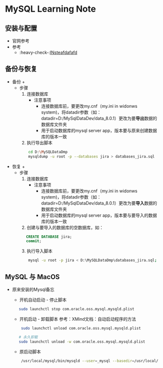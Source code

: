 # MySQL Learning Note

## 安装与配置
   * 官网参考
   * 参考
      + :heavy-check-:[INsteafdafafd](http:\\fdafafa)<br>



## 备份与恢复
   * 备份
      + 
      + 步骤
         1. 连接数据库
            - 注意事项
               * 连接数据库前，要更改my.cnf（my.ini in widonws system)，将datadir参数（如：datadir=D:/MySqlDataDev/data_8.0.1）更改为要**导出**数据的数据库文件夹
               * 用于启动数据库的mysql server app，版本要与原来创建数据库的版本一致
         2. 执行导出脚本
         ```bash
             cd D:\MySQLDataDmp
             mysqldump -u root -p --databases jira > databases_jira.sql
         ```
   * 恢复
      + 
      + 步骤
         1. 连接数据库
            - 注意事项
               * 连接数据库前，要更改my.cnf（my.ini in widonws system)，将datadir参数（如：datadir=D:/MySqlDataDev/data_8.0.1）更改为要**导入**数据的数据库文件夹
               * 用于启动数据库的mysql server app，版本要与要导入的数据库的版本一致
         2. 创建与要导入的数据库的空数据库，如：
         ```sql
            CREATE DATABASE jira;
            commit;
         ```
         3. 执行导入脚本
         ```bash
             mysql -u root -p jira < D:\MySQLDataDmp\databases_jira.sql;
         ```
## MySQL 与 MacOS
   * 原来安装的Mysql备忘
   
      + 开机自动启动 - 停止脚本
      ```bash
         sudo launchctl stop com.oracle.oss.mysql.mysqld.plist 
      ```
      + 开机启动 - 卸载脚本 参考：XMind文档：自动启动程序的方法
      ```bash
          sudo launchctl unload com.oracle.oss.mysql.mysqld.plist
      ```
      ```bash
         # 永久卸载
         sudo launchctl unload -w com.oracle.oss.mysql.mysqld.plist
      ```
      + 原启动脚本
      ```bash
          /usr/local/mysql/bin/mysqld --user=_mysql --basedir=/usr/local/mysql --datadir=/usr/local/mysql/data --plugin-dir=/usr/local/mysql/lib/plugin --log-error=/usr/local/mysql/data/mysqld.local.err --pid-file=/usr/local/mysql/data/mysqld.local.pid --keyring-file-data=/usr/local/mysql/keyring/keyring --early-plugin-load=keyring_file=keyring_file.so   
     ```
